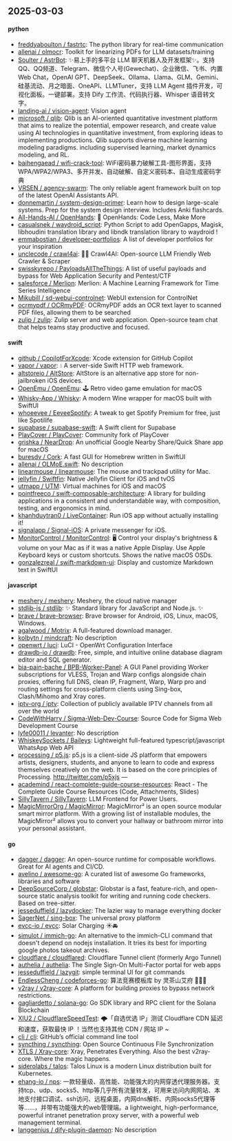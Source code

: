 ## 2025-03-03

#### python
* [freddyaboulton / fastrtc](https://github.com/freddyaboulton/fastrtc): The python library for real-time communication
* [allenai / olmocr](https://github.com/allenai/olmocr): Toolkit for linearizing PDFs for LLM datasets/training
* [Soulter / AstrBot](https://github.com/Soulter/AstrBot): ✨易上手的多平台 LLM 聊天机器人及开发框架✨。支持 QQ、QQ频道、Telegram、微信个人号(Gewechat)、企业微信、飞书、内置 Web Chat，OpenAI GPT、DeepSeek、Ollama、Llama、GLM、Gemini、硅基流动、月之暗面、OneAPI、LLMTuner，支持 LLM Agent 插件开发，可视化面板。一键部署。支持 Dify 工作流、代码执行器、Whisper 语音转文字。
* [landing-ai / vision-agent](https://github.com/landing-ai/vision-agent): Vision agent
* [microsoft / qlib](https://github.com/microsoft/qlib): Qlib is an AI-oriented quantitative investment platform that aims to realize the potential, empower research, and create value using AI technologies in quantitative investment, from exploring ideas to implementing productions. Qlib supports diverse machine learning modeling paradigms. including supervised learning, market dynamics modeling, and RL.
* [baihengaead / wifi-crack-tool](https://github.com/baihengaead/wifi-crack-tool): WiFi密码暴力破解工具-图形界面，支持WPA/WPA2/WPA3、多开并发、自动破解、自定义密码本、自动生成密码字典
* [VRSEN / agency-swarm](https://github.com/VRSEN/agency-swarm): The only reliable agent framework built on top of the latest OpenAI Assistants API.
* [donnemartin / system-design-primer](https://github.com/donnemartin/system-design-primer): Learn how to design large-scale systems. Prep for the system design interview. Includes Anki flashcards.
* [All-Hands-AI / OpenHands](https://github.com/All-Hands-AI/OpenHands): 🙌 OpenHands: Code Less, Make More
* [casualsnek / waydroid_script](https://github.com/casualsnek/waydroid_script): Python Script to add OpenGapps, Magisk, libhoudini translation library and libndk translation library to waydroid !
* [emmabostian / developer-portfolios](https://github.com/emmabostian/developer-portfolios): A list of developer portfolios for your inspiration
* [unclecode / crawl4ai](https://github.com/unclecode/crawl4ai): 🚀🤖 Crawl4AI: Open-source LLM Friendly Web Crawler & Scraper
* [swisskyrepo / PayloadsAllTheThings](https://github.com/swisskyrepo/PayloadsAllTheThings): A list of useful payloads and bypass for Web Application Security and Pentest/CTF
* [salesforce / Merlion](https://github.com/salesforce/Merlion): Merlion: A Machine Learning Framework for Time Series Intelligence
* [Mikubill / sd-webui-controlnet](https://github.com/Mikubill/sd-webui-controlnet): WebUI extension for ControlNet
* [ocrmypdf / OCRmyPDF](https://github.com/ocrmypdf/OCRmyPDF): OCRmyPDF adds an OCR text layer to scanned PDF files, allowing them to be searched
* [zulip / zulip](https://github.com/zulip/zulip): Zulip server and web application. Open-source team chat that helps teams stay productive and focused.

#### swift
* [github / CopilotForXcode](https://github.com/github/CopilotForXcode): Xcode extension for GitHub Copilot
* [vapor / vapor](https://github.com/vapor/vapor): 💧 A server-side Swift HTTP web framework.
* [altstoreio / AltStore](https://github.com/altstoreio/AltStore): AltStore is an alternative app store for non-jailbroken iOS devices.
* [OpenEmu / OpenEmu](https://github.com/OpenEmu/OpenEmu): 🕹 Retro video game emulation for macOS
* [Whisky-App / Whisky](https://github.com/Whisky-App/Whisky): A modern Wine wrapper for macOS built with SwiftUI
* [whoeevee / EeveeSpotify](https://github.com/whoeevee/EeveeSpotify): A tweak to get Spotify Premium for free, just like Spotilife
* [supabase / supabase-swift](https://github.com/supabase/supabase-swift): A Swift client for Supabase
* [PlayCover / PlayCover](https://github.com/PlayCover/PlayCover): Community fork of PlayCover
* [grishka / NearDrop](https://github.com/grishka/NearDrop): An unofficial Google Nearby Share/Quick Share app for macOS
* [buresdv / Cork](https://github.com/buresdv/Cork): A fast GUI for Homebrew written in SwiftUI
* [allenai / OLMoE.swift](https://github.com/allenai/OLMoE.swift): No description
* [linearmouse / linearmouse](https://github.com/linearmouse/linearmouse): The mouse and trackpad utility for Mac.
* [jellyfin / Swiftfin](https://github.com/jellyfin/Swiftfin): Native Jellyfin Client for iOS and tvOS
* [utmapp / UTM](https://github.com/utmapp/UTM): Virtual machines for iOS and macOS
* [pointfreeco / swift-composable-architecture](https://github.com/pointfreeco/swift-composable-architecture): A library for building applications in a consistent and understandable way, with composition, testing, and ergonomics in mind.
* [khanhduytran0 / LiveContainer](https://github.com/khanhduytran0/LiveContainer): Run iOS app without actually installing it!
* [signalapp / Signal-iOS](https://github.com/signalapp/Signal-iOS): A private messenger for iOS.
* [MonitorControl / MonitorControl](https://github.com/MonitorControl/MonitorControl): 🖥 Control your display's brightness & volume on your Mac as if it was a native Apple Display. Use Apple Keyboard keys or custom shortcuts. Shows the native macOS OSDs.
* [gonzalezreal / swift-markdown-ui](https://github.com/gonzalezreal/swift-markdown-ui): Display and customize Markdown text in SwiftUI

#### javascript
* [meshery / meshery](https://github.com/meshery/meshery): Meshery, the cloud native manager
* [stdlib-js / stdlib](https://github.com/stdlib-js/stdlib): ✨ Standard library for JavaScript and Node.js. ✨
* [brave / brave-browser](https://github.com/brave/brave-browser): Brave browser for Android, iOS, Linux, macOS, Windows.
* [agalwood / Motrix](https://github.com/agalwood/Motrix): A full-featured download manager.
* [kolbytn / mindcraft](https://github.com/kolbytn/mindcraft): No description
* [openwrt / luci](https://github.com/openwrt/luci): LuCI - OpenWrt Configuration Interface
* [drawdb-io / drawdb](https://github.com/drawdb-io/drawdb): Free, simple, and intuitive online database diagram editor and SQL generator.
* [bia-pain-bache / BPB-Worker-Panel](https://github.com/bia-pain-bache/BPB-Worker-Panel): A GUI Panel providing Worker subscriptions for VLESS, Trojan and Warp configs alongside chain proxies, offering full DNS, clean IP, Fragment, Warp, Warp pro and routing settings for cross-platform clients using Sing-box, Clash/Mihomo and Xray cores.
* [iptv-org / iptv](https://github.com/iptv-org/iptv): Collection of publicly available IPTV channels from all over the world
* [CodeWithHarry / Sigma-Web-Dev-Course](https://github.com/CodeWithHarry/Sigma-Web-Dev-Course): Source Code for Sigma Web Development Course
* [lyfe00011 / levanter](https://github.com/lyfe00011/levanter): No description
* [WhiskeySockets / Baileys](https://github.com/WhiskeySockets/Baileys): Lightweight full-featured typescript/javascript WhatsApp Web API
* [processing / p5.js](https://github.com/processing/p5.js): p5.js is a client-side JS platform that empowers artists, designers, students, and anyone to learn to code and express themselves creatively on the web. It is based on the core principles of Processing. http://twitter.com/p5xjs —
* [academind / react-complete-guide-course-resources](https://github.com/academind/react-complete-guide-course-resources): React - The Complete Guide Course Resources (Code, Attachments, Slides)
* [SillyTavern / SillyTavern](https://github.com/SillyTavern/SillyTavern): LLM Frontend for Power Users.
* [MagicMirrorOrg / MagicMirror](https://github.com/MagicMirrorOrg/MagicMirror): MagicMirror² is an open source modular smart mirror platform. With a growing list of installable modules, the MagicMirror² allows you to convert your hallway or bathroom mirror into your personal assistant.

#### go
* [dagger / dagger](https://github.com/dagger/dagger): An open-source runtime for composable workflows. Great for AI agents and CI/CD.
* [avelino / awesome-go](https://github.com/avelino/awesome-go): A curated list of awesome Go frameworks, libraries and software
* [DeepSourceCorp / globstar](https://github.com/DeepSourceCorp/globstar): Globstar is a fast, feature-rich, and open-source static analysis toolkit for writing and running code checkers. Based on tree-sitter.
* [jesseduffield / lazydocker](https://github.com/jesseduffield/lazydocker): The lazier way to manage everything docker
* [SagerNet / sing-box](https://github.com/SagerNet/sing-box): The universal proxy platform
* [evcc-io / evcc](https://github.com/evcc-io/evcc): Solar Charging ☀️🚘
* [simulot / immich-go](https://github.com/simulot/immich-go): An alternative to the immich-CLI command that doesn't depend on nodejs installation. It tries its best for importing google photos takeout archives.
* [cloudflare / cloudflared](https://github.com/cloudflare/cloudflared): Cloudflare Tunnel client (formerly Argo Tunnel)
* [authelia / authelia](https://github.com/authelia/authelia): The Single Sign-On Multi-Factor portal for web apps
* [jesseduffield / lazygit](https://github.com/jesseduffield/lazygit): simple terminal UI for git commands
* [EndlessCheng / codeforces-go](https://github.com/EndlessCheng/codeforces-go): 算法竞赛模板库 by 灵茶山艾府 💭💡🎈
* [v2ray / v2ray-core](https://github.com/v2ray/v2ray-core): A platform for building proxies to bypass network restrictions.
* [gagliardetto / solana-go](https://github.com/gagliardetto/solana-go): Go SDK library and RPC client for the Solana Blockchain
* [XIU2 / CloudflareSpeedTest](https://github.com/XIU2/CloudflareSpeedTest): 🌩「自选优选 IP」测试 Cloudflare CDN 延迟和速度，获取最快 IP ！当然也支持其他 CDN / 网站 IP ~
* [cli / cli](https://github.com/cli/cli): GitHub’s official command line tool
* [syncthing / syncthing](https://github.com/syncthing/syncthing): Open Source Continuous File Synchronization
* [XTLS / Xray-core](https://github.com/XTLS/Xray-core): Xray, Penetrates Everything. Also the best v2ray-core. Where the magic happens.
* [siderolabs / talos](https://github.com/siderolabs/talos): Talos Linux is a modern Linux distribution built for Kubernetes.
* [ehang-io / nps](https://github.com/ehang-io/nps): 一款轻量级、高性能、功能强大的内网穿透代理服务器。支持tcp、udp、socks5、http等几乎所有流量转发，可用来访问内网网站、本地支付接口调试、ssh访问、远程桌面，内网dns解析、内网socks5代理等等……，并带有功能强大的web管理端。a lightweight, high-performance, powerful intranet penetration proxy server, with a powerful web management terminal.
* [langgenius / dify-plugin-daemon](https://github.com/langgenius/dify-plugin-daemon): No description

